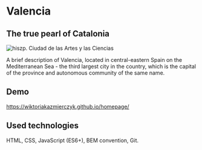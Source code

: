 # Valencia

## The true pearl of Catalonia

![hiszp. Ciudad de las Artes y las Ciencias](https://i.postimg.cc/TYSvChZ6/valencia.jpg)

A brief description of Valencia, located in central-eastern Spain on the Mediterranean Sea - the third largest city in the country, which is the capital of the province and autonomous community of the same name.

## Demo
https://wiktoriakazmierczyk.github.io/homepage/

## Used technologies
HTML, CSS, JavaScript (ES6+), BEM convention, Git.
